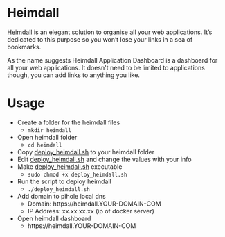 # Heimdall
[Heimdall⁠](https://github.com/linuxserver/docker-heimdall) is an elegant solution to organise all your web applications. It’s dedicated to this purpose so you won’t lose your links in a sea of bookmarks.

As the name suggests Heimdall Application Dashboard is a dashboard for all your web applications. It doesn't need to be limited to applications though, you can add links to anything you like.

# Usage
+ Create a folder for the heimdall⁠ files 
  + ```mkdir heimdall⁠```
+ Open heimdall⁠ folder
  + ```cd heimdall⁠```
+ Copy [deploy_heimdall⁠.sh](deploy_heimdall⁠.sh) to your heimdall⁠ folder
+ Edit [deploy_heimdall⁠.sh](deploy_heimdall⁠.sh) and change the values with your info
+ Make [deploy_heimdall⁠.sh](deploy_heimdall⁠.sh) executable
  + ```sudo chmod +x deploy_heimdall⁠.sh```
+ Run the script to deploy heimdall⁠
  + ```./deploy_heimdall⁠.sh```
+ Add domain to pihole local dns
  + Domain: https://heimdall⁠.YOUR-DOMAIN-COM
  + IP Address: xx.xx.xx.xx (ip of docker server)
+ Open heimdall⁠ dashboard
  + https://heimdall⁠.YOUR-DOMAIN-COM